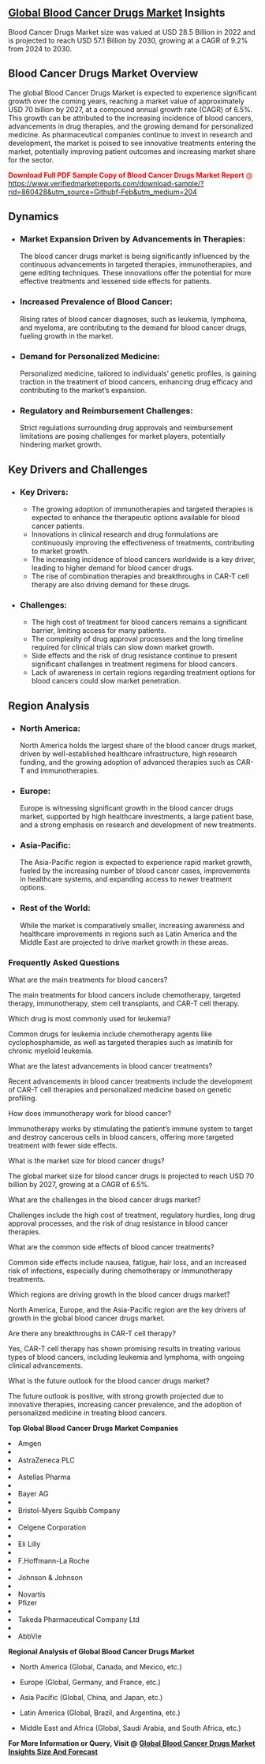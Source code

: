 <h2><a href="https://www.verifiedmarketreports.com/download-sample/?rid=860428&amp;utm_source=Githubf&amp;utm_medium=204" target="_blank">Global Blood Cancer Drugs Market</a> Insights</h2><p>Blood Cancer Drugs Market size was valued at USD 28.5 Billion in 2022 and is projected to reach USD 57.1 Billion by 2030, growing at a CAGR of 9.2% from 2024 to 2030.</p><p> <h2>Blood Cancer Drugs Market Overview</h2> <p>The global Blood Cancer Drugs Market is expected to experience significant growth over the coming years, reaching a market value of approximately USD 70 billion by 2027, at a compound annual growth rate (CAGR) of 6.5%. This growth can be attributed to the increasing incidence of blood cancers, advancements in drug therapies, and the growing demand for personalized medicine. As pharmaceutical companies continue to invest in research and development, the market is poised to see innovative treatments entering the market, potentially improving patient outcomes and increasing market share for the sector.</p> <p><p><span class=""><span style="color: #ff0000;"><strong>Download Full PDF Sample Copy of Blood Cancer Drugs Market Report</strong> @ </span><a href="https://www.verifiedmarketreports.com/download-sample/?rid=860428&amp;utm_source=Githubf-Feb&amp;utm_medium=204" target="_blank">https://www.verifiedmarketreports.com/download-sample/?rid=860428&amp;utm_source=Githubf-Feb&amp;utm_medium=204</a></span></p></p> <h2>Dynamics</h2> <ul> <li><h3>Market Expansion Driven by Advancements in Therapies:</h3> The blood cancer drugs market is being significantly influenced by the continuous advancements in targeted therapies, immunotherapies, and gene editing techniques. These innovations offer the potential for more effective treatments and lessened side effects for patients.</li> <li><h3>Increased Prevalence of Blood Cancer:</h3> Rising rates of blood cancer diagnoses, such as leukemia, lymphoma, and myeloma, are contributing to the demand for blood cancer drugs, fueling growth in the market.</li> <li><h3>Demand for Personalized Medicine:</h3> Personalized medicine, tailored to individuals’ genetic profiles, is gaining traction in the treatment of blood cancers, enhancing drug efficacy and contributing to the market’s expansion.</li> <li><h3>Regulatory and Reimbursement Challenges:</h3> Strict regulations surrounding drug approvals and reimbursement limitations are posing challenges for market players, potentially hindering market growth.</li> </ul> <h2>Key Drivers and Challenges</h2> <ul> <li><h3>Key Drivers:</h3> <ul> <li>The growing adoption of immunotherapies and targeted therapies is expected to enhance the therapeutic options available for blood cancer patients.</li> <li>Innovations in clinical research and drug formulations are continuously improving the effectiveness of treatments, contributing to market growth.</li> <li>The increasing incidence of blood cancers worldwide is a key driver, leading to higher demand for blood cancer drugs.</li> <li>The rise of combination therapies and breakthroughs in CAR-T cell therapy are also driving demand for these drugs.</li> </ul> </li> <li><h3>Challenges:</h3> <ul> <li>The high cost of treatment for blood cancers remains a significant barrier, limiting access for many patients.</li> <li>The complexity of drug approval processes and the long timeline required for clinical trials can slow down market growth.</li> <li>Side effects and the risk of drug resistance continue to present significant challenges in treatment regimens for blood cancers.</li> <li>Lack of awareness in certain regions regarding treatment options for blood cancers could slow market penetration.</li> </ul> </li> </ul> <h2>Region Analysis</h2> <ul> <li><h3>North America:</h3> North America holds the largest share of the blood cancer drugs market, driven by well-established healthcare infrastructure, high research funding, and the growing adoption of advanced therapies such as CAR-T and immunotherapies.</li> <li><h3>Europe:</h3> Europe is witnessing significant growth in the blood cancer drugs market, supported by high healthcare investments, a large patient base, and a strong emphasis on research and development of new treatments.</li> <li><h3>Asia-Pacific:</h3> The Asia-Pacific region is expected to experience rapid market growth, fueled by the increasing number of blood cancer cases, improvements in healthcare systems, and expanding access to newer treatment options.</li> <li><h3>Rest of the World:</h3> While the market is comparatively smaller, increasing awareness and healthcare improvements in regions such as Latin America and the Middle East are projected to drive market growth in these areas.</li> </ul> <h3>Frequently Asked Questions</h3> <p>What are the main treatments for blood cancers?</p> <p>The main treatments for blood cancers include chemotherapy, targeted therapy, immunotherapy, stem cell transplants, and CAR-T cell therapy.</p> <p>Which drug is most commonly used for leukemia?</p> <p>Common drugs for leukemia include chemotherapy agents like cyclophosphamide, as well as targeted therapies such as imatinib for chronic myeloid leukemia.</p> <p>What are the latest advancements in blood cancer treatments?</p> <p>Recent advancements in blood cancer treatments include the development of CAR-T cell therapies and personalized medicine based on genetic profiling.</p> <p>How does immunotherapy work for blood cancer?</p> <p>Immunotherapy works by stimulating the patient’s immune system to target and destroy cancerous cells in blood cancers, offering more targeted treatment with fewer side effects.</p> <p>What is the market size for blood cancer drugs?</p> <p>The global market size for blood cancer drugs is projected to reach USD 70 billion by 2027, growing at a CAGR of 6.5%.</p> <p>What are the challenges in the blood cancer drugs market?</p> <p>Challenges include the high cost of treatment, regulatory hurdles, long drug approval processes, and the risk of drug resistance in blood cancer therapies.</p> <p>What are the common side effects of blood cancer treatments?</p> <p>Common side effects include nausea, fatigue, hair loss, and an increased risk of infections, especially during chemotherapy or immunotherapy treatments.</p> <p>Which regions are driving growth in the blood cancer drugs market?</p> <p>North America, Europe, and the Asia-Pacific region are the key drivers of growth in the global blood cancer drugs market.</p> <p>Are there any breakthroughs in CAR-T cell therapy?</p> <p>Yes, CAR-T cell therapy has shown promising results in treating various types of blood cancers, including leukemia and lymphoma, with ongoing clinical advancements.</p> <p>What is the future outlook for the blood cancer drugs market?</p> <p>The future outlook is positive, with strong growth projected due to innovative therapies, increasing cancer prevalence, and the adoption of personalized medicine in treating blood cancers.</p> </p><p><strong>Top Global Blood Cancer Drugs Market Companies</strong></p><div data-test-id=""><p><li>Amgen</li><li></li><li> AstraZeneca PLC</li><li></li><li> Astellas Pharma</li><li></li><li> Bayer AG</li><li></li><li> Bristol-Myers Squibb Company</li><li></li><li> Celgene Corporation</li><li></li><li> Eli Lilly</li><li></li><li> F.Hoffmann-La Roche</li><li></li><li> Johnson & Johnson</li><li></li><li> Novartis</li><li> Pfizer</li><li></li><li> Takeda Pharmaceutical Company Ltd</li><li></li><li> AbbVie</li></p><div><strong>Regional Analysis of&nbsp;Global Blood Cancer Drugs Market</strong></div><ul><li dir="ltr"><p dir="ltr">North America&nbsp;(Global, Canada, and Mexico, etc.)</p></li><li dir="ltr"><p dir="ltr">Europe (Global, Germany, and France, etc.)</p></li><li dir="ltr"><p dir="ltr">Asia Pacific&nbsp;(Global, China, and Japan, etc.)</p></li><li dir="ltr"><p dir="ltr">Latin America&nbsp;(Global, Brazil, and Argentina, etc.)</p></li><li dir="ltr">Middle East and Africa&nbsp;(Global, Saudi Arabia, and South Africa, etc.)</li></ul><p><strong>For More Information or Query, Visit @&nbsp;</strong><strong><a href="https://www.verifiedmarketreports.com/product/blood-cancer-drugs-market/?utm_source=Githubf&amp;utm_medium=204" target="_blank">Global Blood Cancer Drugs Market Insights Size And Forecast</a></strong></p></div>
